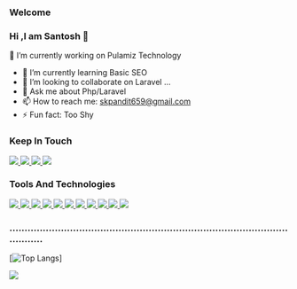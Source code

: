 ### Welcome
### Hi ,I am Santosh 👋




🔭 I’m currently working on Pulamiz Technology
- 🌱 I’m currently learning Basic SEO
- 👯 I’m looking to collaborate on Laravel ...
- 💬 Ask me about Php/Laravel
- 📫 How to reach me: skpandit659@gmail.com
- ⚡ Fun fact: Too Shy

### Keep In Touch
<a href="https://www.facebook.com/profile.php?id=100023969507395">
  <img src="https://img.icons8.com/color/48/000000/facebook.png"/>
</a>
<a href="https://github.com/SkPandit883">
  <img src="https://img.icons8.com/nolan/48/github.png"/>
</a>
<a href="https://www.linkedin.com/in/santosh-pandit-8a168519a/">
 <img src="https://img.icons8.com/fluent/48/000000/linkedin.png"/>
</a>
<a href="https://www.instagram.com/skpandit.111/">
 <img src="https://img.icons8.com/fluent/48/000000/instagram-new.png"/>
</a>

### Tools And Technologies
<a href="https://github.com/SkPandit883">
 <img src="https://img.icons8.com/offices/24/000000/php-logo.png"/>
</a>
<a href="https://github.com/SkPandit883">
  <img src="https://img.icons8.com/fluent/24/000000/laravel.png"/>
</a>
<a href="https://github.com/SkPandit883">
<img src="https://img.icons8.com/color/24/000000/javascript.png"/>
</a>
<a href="https://github.com/SkPandit883">
<img src="https://img.icons8.com/color/24/000000/python.png"/>
</a>
<a href="https://github.com/SkPandit883">
<img src="https://img.icons8.com/color/24/000000/react-native.png"/>
</a>
<a href="https://github.com/SkPandit883">
  <img src="https://img.icons8.com/color/40/000000/nodejs.png"/>
</a>
<a href="https://github.com/SkPandit883">
<img src="https://img.icons8.com/color/24/000000/html-5.png"/>
</a>
<a href="https://github.com/SkPandit883">
 <img src="https://img.icons8.com/color/24/000000/css3.png"/>
</a>
<a href="https://github.com/SkPandit883">
<img src="https://img.icons8.com/color/24/000000/mongodb.png"/>
</a>
<a href="https://github.com/SkPandit883">
<img src="https://img.icons8.com/fluent/24/000000/mysql-logo.png"/>
</a>
<a href="https://github.com/SkPandit883">
<img src="https://img.icons8.com/color/24/000000/bootstrap.png"/>
</a>

### .......................................................................................................

[![Top Langs](https://github-readme-stats.vercel.app/api/top-langs/?username=SkPandit883&langs_count=10&layout=compact&theme=radical&card_width=445)]

[![](https://github-readme-stats.vercel.app/api?username=SkPandit883&count_private=true&show_icons=true&theme=radical&disable_animations=false)](https://github.com/anuraghazra/github-readme-stats)

<!--[![willianrod's wakatime stats](https://github-readme-stats.vercel.app/api/wakatime?username=SkPandit883)](https://github.com/anuraghazra/github-readme-stats)-->

<!-- <a href="https://github.com/SkPandit883">
  <img height='30' src="https://github.githubassets.com/images/modules/logos_page/Octocat.png" />
</a> -->
<!--<a href="https://github.com/anuraghazra/convoychat">
  <img align="center" src="https://github-readme-stats.vercel.app/api/pin/?username=anuraghazra&repo=convoychat" />
</a>-->
